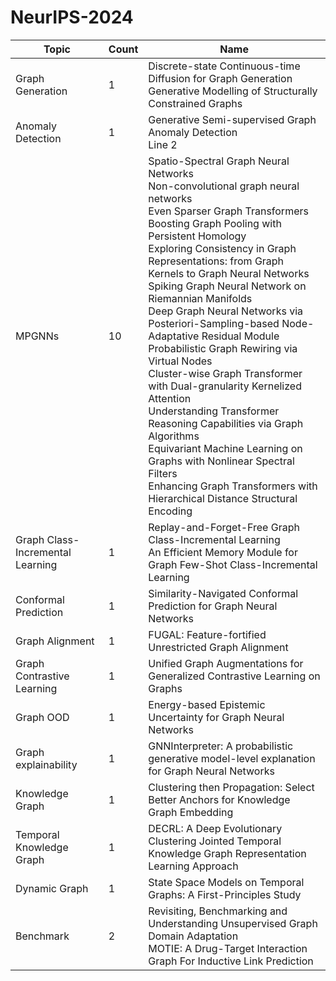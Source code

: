 # NeurIPS-2024

| Topic                       | Count | Name                                              |
|---------------------------------|----------|---------------------------------------------------------|
| Graph Generation                | 1        | Discrete-state Continuous-time Diffusion for Graph Generation <br> Generative Modelling of Structurally Constrained Graphs |
| Anomaly Detection               | 1        | Generative Semi-supervised Graph Anomaly Detection <br> Line 2 |
| MPGNNs                          | 10       | Spatio-Spectral Graph Neural Networks <br> Non-convolutional graph neural networks <br> Even Sparser Graph Transformers <br> Boosting Graph Pooling with Persistent Homology <br> Exploring Consistency in Graph Representations: from Graph Kernels to Graph Neural Networks <br> Spiking Graph Neural Network on Riemannian Manifolds <br> Deep Graph Neural Networks via Posteriori-Sampling-based Node-Adaptative Residual Module <br> Probabilistic Graph Rewiring via Virtual Nodes <br> Cluster-wise Graph Transformer with Dual-granularity Kernelized Attention <br> Understanding Transformer Reasoning Capabilities via Graph Algorithms <br> Equivariant Machine Learning on Graphs with Nonlinear Spectral Filters <br> Enhancing Graph Transformers with Hierarchical Distance Structural Encoding|
| Graph Class-Incremental Learning| 1        | Replay-and-Forget-Free Graph Class-Incremental Learning <br> An Efficient Memory Module for Graph Few-Shot Class-Incremental Learning |
| Conformal Prediction| 1        | Similarity-Navigated Conformal Prediction for Graph Neural Networks |
| Graph Alignment| 1        | FUGAL: Feature-fortified Unrestricted Graph Alignment |
| Graph Contrastive Learning | 1        | Unified Graph Augmentations for Generalized Contrastive Learning on Graphs |
| Graph OOD | 1 | Energy-based Epistemic Uncertainty for Graph Neural Networks|
| Graph explainability| 1 | GNNInterpreter: A probabilistic generative model-level explanation for Graph Neural Networks|
| Knowledge Graph | 1 | Clustering then Propagation: Select Better Anchors for Knowledge Graph Embedding|
|Temporal Knowledge Graph | 1 | DECRL: A Deep Evolutionary Clustering Jointed Temporal Knowledge Graph Representation Learning Approach|
| Dynamic Graph| 1| State Space Models on Temporal Graphs: A First-Principles Study|
| Benchmark | 2 | Revisiting, Benchmarking and Understanding Unsupervised Graph Domain Adaptation <br> MOTIE: A Drug-Target Interaction Graph For Inductive Link Prediction|

